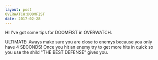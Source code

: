 ```yaml
---
layout: post
OVERWATCH:DOOMFIST
date: 2017-02-28
---
```


HI I've got some tips for DOOMFIST in OVERWATCH. 

ULTIMATE: Aways make sure you are close to enemys because you only have 4 SECONDS!
Once you hit an enemy try to get more hits in quick so you use the shild "THE BEST DEFENSE" gives you. 
